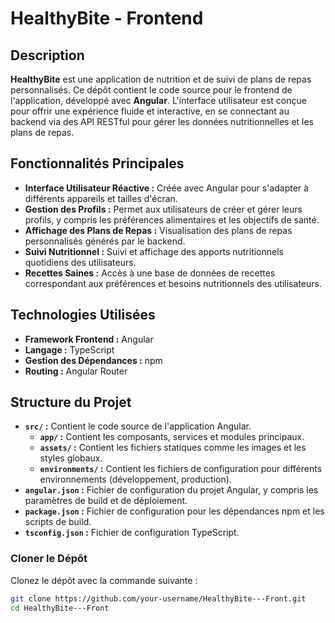 # HealthyBite - Frontend

## Description

**HealthyBite** est une application de nutrition et de suivi de plans de repas personnalisés. Ce dépôt contient le code source pour le frontend de l'application, développé avec **Angular**. L'interface utilisateur est conçue pour offrir une expérience fluide et interactive, en se connectant au backend via des API RESTful pour gérer les données nutritionnelles et les plans de repas.

## Fonctionnalités Principales

- **Interface Utilisateur Réactive :** Créée avec Angular pour s'adapter à différents appareils et tailles d'écran.
- **Gestion des Profils :** Permet aux utilisateurs de créer et gérer leurs profils, y compris les préférences alimentaires et les objectifs de santé.
- **Affichage des Plans de Repas :** Visualisation des plans de repas personnalisés générés par le backend.
- **Suivi Nutritionnel :** Suivi et affichage des apports nutritionnels quotidiens des utilisateurs.
- **Recettes Saines :** Accès à une base de données de recettes correspondant aux préférences et besoins nutritionnels des utilisateurs.

## Technologies Utilisées

- **Framework Frontend :** Angular
- **Langage :** TypeScript
- **Gestion des Dépendances :** npm
- **Routing :** Angular Router

## Structure du Projet

- **`src/` :** Contient le code source de l'application Angular.
  - **`app/` :** Contient les composants, services et modules principaux.
  - **`assets/` :** Contient les fichiers statiques comme les images et les styles globaux.
  - **`environments/` :** Contient les fichiers de configuration pour différents environnements (développement, production).
- **`angular.json` :** Fichier de configuration du projet Angular, y compris les paramètres de build et de déploiement.
- **`package.json` :** Fichier de configuration pour les dépendances npm et les scripts de build.
- **`tsconfig.json` :** Fichier de configuration TypeScript.



### Cloner le Dépôt

Clonez le dépôt avec la commande suivante :

```bash
git clone https://github.com/your-username/HealthyBite---Front.git
cd HealthyBite---Front
